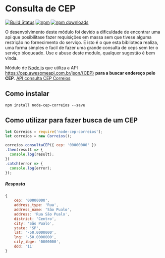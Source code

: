 # Consulta de CEP
[![Build Status](https://travis-ci.com/jos3duardo/node-cep-correios.svg?branch=master)](https://travis-ci.com/jos3duardo/node-cep-correios)
[![npm](https://img.shields.io/npm/l/express.svg)](https://travis-ci.com/jos3duardo/node-cep-correios)
[![npm downloads](https://img.shields.io/npm/dm/node-cep-correios.svg)](https://www.npmjs.com/package/node-cep-correios)<br />

O desenvolvimento deste módulo foi devido a dificuldade de encontrar uma api que posibilitase fazer requisições em massa sem que 
tivese alguma restrição no fornecimento do serviço. E isto é o que esta biblioteca realiza, uma forma simples e facil de fazer uma grande consulta 
de ceps sem ter o serviço bloqueado. Use e abuse deste modulo, qualquer sugestão é bem vinda.

Módulo de [Node.js](http://nodejs.org) que utiliza a API https://cep.awesomeapi.com.br/json/{CEP}  **para a buscar endereço pelo CEP**.
[API consulta CEP Correios](https://cep.awesomeapi.com.br/json/{CEP})

## Como instalar

```
npm install node-cep-correios --save
```

## Como utilizar para fazer busca de um CEP

```javascript
let Correios = require('node-cep-correios');
let correios = new Correios();

correios.consultaCEP({ cep: '00000000' })
.then(result => {
  console.log(result);
})
.catch(error => {
  console.log(error);
});
```

##### Resposta

```javascript
{
    cep: '00000000',
    address_type: 'Rua',
    address_name: 'São Pualo',
    address: 'Rua São Pualo',
    district: 'Centro',
    city: 'São Pualo',
    state: 'SP',
    lat: '-50.0000000',
    lng: '-50.0000000',
    city_ibge: '0000000',
    ddd: '11'
}
```
